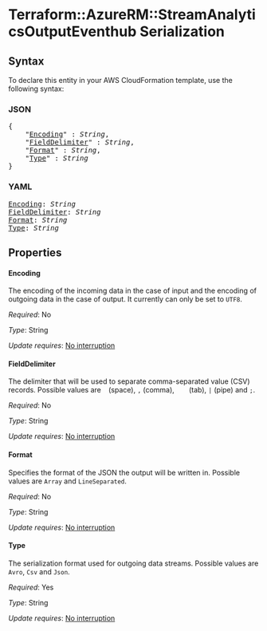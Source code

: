 # Terraform::AzureRM::StreamAnalyticsOutputEventhub Serialization

## Syntax

To declare this entity in your AWS CloudFormation template, use the following syntax:

### JSON

<pre>
{
    "<a href="#encoding" title="Encoding">Encoding</a>" : <i>String</i>,
    "<a href="#fielddelimiter" title="FieldDelimiter">FieldDelimiter</a>" : <i>String</i>,
    "<a href="#format" title="Format">Format</a>" : <i>String</i>,
    "<a href="#type" title="Type">Type</a>" : <i>String</i>
}
</pre>

### YAML

<pre>
<a href="#encoding" title="Encoding">Encoding</a>: <i>String</i>
<a href="#fielddelimiter" title="FieldDelimiter">FieldDelimiter</a>: <i>String</i>
<a href="#format" title="Format">Format</a>: <i>String</i>
<a href="#type" title="Type">Type</a>: <i>String</i>
</pre>

## Properties

#### Encoding

The encoding of the incoming data in the case of input and the encoding of outgoing data in the case of output. It currently can only be set to `UTF8`.

_Required_: No

_Type_: String

_Update requires_: [No interruption](https://docs.aws.amazon.com/AWSCloudFormation/latest/UserGuide/using-cfn-updating-stacks-update-behaviors.html#update-no-interrupt)

#### FieldDelimiter

The delimiter that will be used to separate comma-separated value (CSV) records. Possible values are ` ` (space), `,` (comma), `   ` (tab), `|` (pipe) and `;`.

_Required_: No

_Type_: String

_Update requires_: [No interruption](https://docs.aws.amazon.com/AWSCloudFormation/latest/UserGuide/using-cfn-updating-stacks-update-behaviors.html#update-no-interrupt)

#### Format

Specifies the format of the JSON the output will be written in. Possible values are `Array` and `LineSeparated`.

_Required_: No

_Type_: String

_Update requires_: [No interruption](https://docs.aws.amazon.com/AWSCloudFormation/latest/UserGuide/using-cfn-updating-stacks-update-behaviors.html#update-no-interrupt)

#### Type

The serialization format used for outgoing data streams. Possible values are `Avro`, `Csv` and `Json`.

_Required_: Yes

_Type_: String

_Update requires_: [No interruption](https://docs.aws.amazon.com/AWSCloudFormation/latest/UserGuide/using-cfn-updating-stacks-update-behaviors.html#update-no-interrupt)

